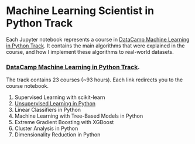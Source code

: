 # Machine Learning Scientist in Python Track
Each Jupyter notebook represents a course in [DataCamp Machine Learning in Python Track](https://www.datacamp.com/tracks/machine-learning-scientist-with-python?version=1). It contains the main algorithms that were explained in the course, and how I implement these algorithms to real-world datasets. 

### [DataCamp Machine Learning in Python Track](https://www.datacamp.com/tracks/machine-learning-scientist-with-python?version=1). 
The track contains 23 courses (~93 hours). Each link redirects you to the course notebook.
1. Supervised Learning with scikit-learn
2. [Unsupervised Learning in Python](https://github.com/saharrsaber/machine_learning_track/blob/master/Unsupervised%20Learning%20in%20Python.ipynb)
3. Linear Classifiers in Python
4. Machine Learning with Tree-Based Models in Python
5. Extreme Gradient Boosting with XGBoost
6. Cluster Analysis in Python
7. Dimensionality Reduction in Python
